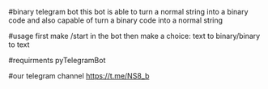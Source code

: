 #binary telegram bot
this bot is able to turn a normal string into a binary code and also capable of turn a binary code into a normal string

#usage
first make /start in the bot
then make a choice: text to binary/binary to text

#requirments
pyTelegramBot


#our telegram channel
https://t.me/NS8_b 
